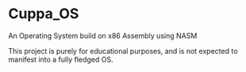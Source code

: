 # Cuppa_OS
An Operating System build on x86 Assembly using NASM

This project is purely for educational purposes, and is not expected to manifest into a fully fledged OS.
